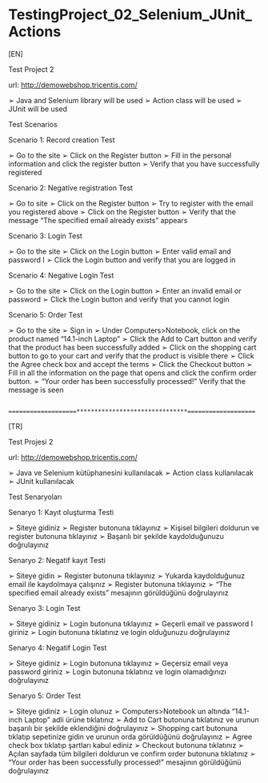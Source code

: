 # TestingProject_02_Selenium_JUnit_Actions

[EN]

Test Project 2

url: http://demowebshop.tricentis.com/

  ➢ Java and Selenium library will be used
  ➢ Action class will be used
  ➢ JUnit will be used

  Test Scenarios


Scenario 1: Record creation Test

➢ Go to the site
➢ Click on the Register button
➢ Fill in the personal information and click the register button
➢ Verify that you have successfully registered


Scenario 2: Negative registration Test

➢ Go to site
➢ Click on the Register button
➢ Try to register with the email you registered above
➢ Click on the Register button
➢ Verify that the message “The specified email already exists” appears


Scenario 3: Login Test

➢ Go to the site
➢ Click on the Login button
➢ Enter valid email and password I
➢ Click the Login button and verify that you are logged in


Scenario 4: Negative Login Test

➢ Go to the site
➢ Click on the Login button
➢ Enter an invalid email or password
➢ Click the Login button and verify that you cannot login


Scenario 5: Order Test

➢ Go to the site
➢ Sign in
➢ Under Computers>Notebook, click on the product named “14.1-inch Laptop”
➢ Click the Add to Cart button and verify that the product has been successfully added
➢ Click on the shopping cart button to go to your cart and verify that the product is visible there
➢ Click the Agree check box and accept the terms
➢ Click the Checkout button
➢ Fill in all the information on the page that opens and click the confirm order button.
➢ “Your order has been successfully processed!” Verify that the message is seen

                        ===================*******************************===================

[TR]

Test Projesi 2

url: http://demowebshop.tricentis.com/

 ➢ Java ve Selenium kütüphanesini kullanılacak
 ➢ Action class kullanılacak
 ➢ JUnit kullanılacak

 Test Senaryoları


Senaryo 1: Kayıt oluşturma Testi

➢ Siteye gidiniz
➢ Register butonuna tıklayınız
➢ Kişisel bilgileri doldurun ve register butonuna tıklayınız
➢ Başarılı bir şekilde kaydolduğunuzu doğrulayınız


Senaryo 2: Negatif kayıt Testi

➢ Siteye gidin
➢ Register butonuna tıklayınız
➢ Yukarda kaydolduğunuz email ile kaydolmaya çalışınız
➢ Register butonuna tıklayınız
➢ “The specified email already exists” mesajının görüldüğünü doğrulayınız


Senaryo 3: Login Test

➢ Siteye gidiniz
➢ Login butonuna tıklayınız
➢ Geçerli email ve password I giriniz
➢ Login butonuna tıklatınız ve login olduğunuzu doğrulayınız


Senaryo 4: Negatif Login Test

➢ Siteye gidiniz
➢ Login butonuna tıklayınız
➢ Geçersiz email veya password giriniz
➢ Login butonuna tıklatınız ve login olamadığınızı doğrulayınız


Senaryo 5: Order Test

➢ Siteye gidiniz
➢ Login olunuz
➢ Computers>Notebook un altında “14.1-inch Laptop” adli ürüne tıklatınız
➢ Add to Cart butonuna tıklatınız ve urunun başarılı bir şekilde eklendiğini doğrulayınız
➢ Shopping cart butonuna tıklatıp sepetinize gidin ve urunun orda görüldüğünü doğrulayınız
➢ Agree check box tıklatıp şartları kabul ediniz
➢ Checkout butonuna tıklatınız
➢ Açılan sayfada tüm bilgileri doldurun ve confirm order butonuna tıklatınız
➢ “Your order has been successfully processed!” mesajının görüldüğünü doğrulayınız
